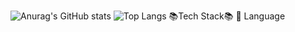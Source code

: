 ![Anurag's GitHub stats](https://github-readme-stats.vercel.app/api?username=2zerone&&show_icons=true&theme=tokyonight)
![Top Langs](https://github-readme-stats.vercel.app/api/top-langs/?username=2zerone&hide_progress=true&theme=tokyonight)
📚Tech Stack📚
📕 Language
<!--
**2zerone/2zerone** is a ✨ _special_ ✨ repository because its `README.md` (this file) appears on your GitHub profile.

Here are some ideas to get you started:

- 🔭 I’m currently working on ...
- 🌱 I’m currently learning ...
- 👯 I’m looking to collaborate on ...
- 🤔 I’m looking for help with ...
- 💬 Ask me about ...
- 📫 How to reach me: ...
- 😄 Pronouns: ...
- ⚡ Fun fact: ...
-->
